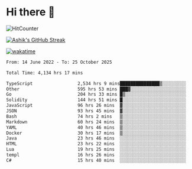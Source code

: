 # Hi there 👋

![HitCounter](https://hits.seeyoufarm.com/api/count/incr/badge.svg?url=https%3A%2F%2Fgithub.com%2Fashrhmn1212%2Fhit-counter)

<!-- ![Contribution Graph](https://github-readme-activity-graph.cyclic.app/graph?username=ashrhmn) -->


<!-- [![Top Langs](https://github-readme-stats.vercel.app/api/top-langs/?username=ashrhmn&layout=compact&theme=synthwave&langs_count=10&card_width=445)](https://github.com/anuraghazra/github-readme-stats) -->

[![Ashik's GitHub Streak](https://github-readme-streak-stats.herokuapp.com/?user=ashrhmn&theme=blood&fire=DD7F1C&background=151515&dates=9f9f9f&border=DD2727)](https://git.io/streak-stats)

<!-- ![Ashik's GitHub stats](https://github-readme-stats.vercel.app/api/?username=ashrhmn&show_icons=true&title_color=fff&icon_color=79ff97&text_color=9f9f9f&bg_color=151515) -->

[![wakatime](https://wakatime.com/badge/user/3df86613-ba63-4631-8e65-0ff18e7becad.svg)](https://wakatime.com/@3df86613-ba63-4631-8e65-0ff18e7becad)

<!--START_SECTION:waka-->

```txt
From: 14 June 2022 - To: 25 October 2025

Total Time: 4,134 hrs 17 mins

TypeScript                 2,534 hrs 9 mins███████████████▒░░░░░░░░░   61.30 %
Other                      595 hrs 53 mins ███▓░░░░░░░░░░░░░░░░░░░░░   14.41 %
Go                         204 hrs 33 mins █▒░░░░░░░░░░░░░░░░░░░░░░░   04.95 %
Solidity                   144 hrs 51 mins █░░░░░░░░░░░░░░░░░░░░░░░░   03.50 %
JavaScript                 96 hrs 26 mins  ▓░░░░░░░░░░░░░░░░░░░░░░░░   02.33 %
JSON                       93 hrs 45 mins  ▓░░░░░░░░░░░░░░░░░░░░░░░░   02.27 %
Bash                       74 hrs 2 mins   ▒░░░░░░░░░░░░░░░░░░░░░░░░   01.79 %
Markdown                   60 hrs 24 mins  ▒░░░░░░░░░░░░░░░░░░░░░░░░   01.46 %
YAML                       40 hrs 46 mins  ▒░░░░░░░░░░░░░░░░░░░░░░░░   00.99 %
Docker                     30 hrs 17 mins  ▒░░░░░░░░░░░░░░░░░░░░░░░░   00.73 %
Java                       23 hrs 46 mins  ░░░░░░░░░░░░░░░░░░░░░░░░░   00.58 %
HTML                       23 hrs 22 mins  ░░░░░░░░░░░░░░░░░░░░░░░░░   00.57 %
Lua                        19 hrs 25 mins  ░░░░░░░░░░░░░░░░░░░░░░░░░   00.47 %
templ                      16 hrs 26 mins  ░░░░░░░░░░░░░░░░░░░░░░░░░   00.40 %
C#                         15 hrs 40 mins  ░░░░░░░░░░░░░░░░░░░░░░░░░   00.38 %
```

<!--END_SECTION:waka-->


<!--### Most Used Languages 
<img src="https://wakatime.com/share/@ashrhmn/24ecb986-5bf8-4607-af7f-0aab08908d8c.png" />

### Favourite Tools
<img src="https://wakatime.com/share/@ashrhmn/f4e08015-f3bc-460a-9228-95a3ba11c604.png" />-->
